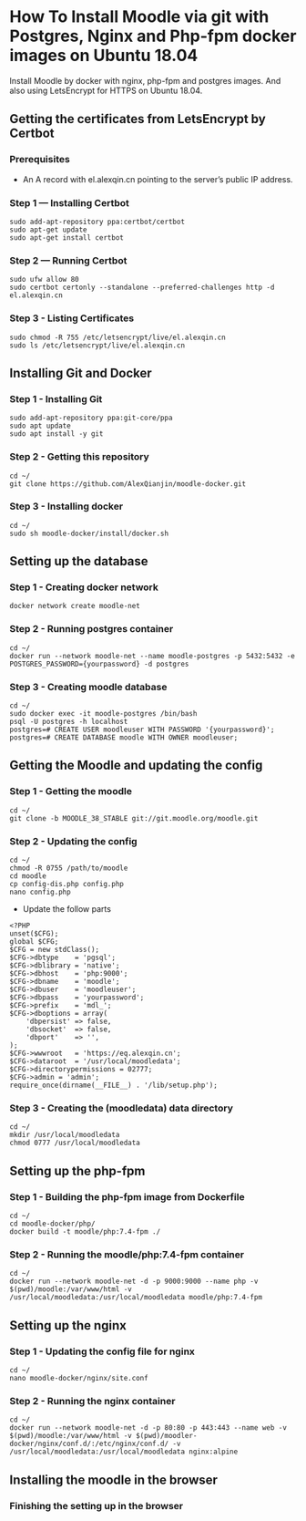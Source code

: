 # How To Install Moodle via git with Postgres, Nginx and Php-fpm docker images on Ubuntu 18.04
Install Moodle by docker with nginx, php-fpm and postgres images. And also using LetsEncrypt for HTTPS on Ubuntu 18.04.

## Getting the certificates from LetsEncrypt by Certbot
### Prerequisites
- An A record with el.alexqin.cn pointing to the server’s public IP address.

### Step 1 — Installing Certbot
```
sudo add-apt-repository ppa:certbot/certbot
sudo apt-get update
sudo apt-get install certbot
```

### Step 2 — Running Certbot
```
sudo ufw allow 80
sudo certbot certonly --standalone --preferred-challenges http -d el.alexqin.cn
```

### Step 3 - Listing Certificates
```
sudo chmod -R 755 /etc/letsencrypt/live/el.alexqin.cn
sudo ls /etc/letsencrypt/live/el.alexqin.cn
```

## Installing Git and Docker
### Step 1 - Installing Git
```
sudo add-apt-repository ppa:git-core/ppa 
sudo apt update
sudo apt install -y git
```

### Step 2 - Getting this repository
```
cd ~/
git clone https://github.com/AlexQianjin/moodle-docker.git
```

### Step 3 - Installing docker
```
cd ~/
sudo sh moodle-docker/install/docker.sh
```

## Setting up the database
### Step 1 - Creating docker network
```
docker network create moodle-net
```

### Step 2 - Running postgres container
```
cd ~/
docker run --network moodle-net --name moodle-postgres -p 5432:5432 -e POSTGRES_PASSWORD={yourpassword} -d postgres
```

### Step 3 - Creating moodle database
```
cd ~/
sudo docker exec -it moodle-postgres /bin/bash
psql -U postgres -h localhost
postgres=# CREATE USER moodleuser WITH PASSWORD '{yourpassword}';
postgres=# CREATE DATABASE moodle WITH OWNER moodleuser;
```

## Getting the Moodle and updating the config
### Step 1 - Getting the moodle
```
cd ~/
git clone -b MOODLE_38_STABLE git://git.moodle.org/moodle.git 
```

### Step 2 - Updating the config
```
cd ~/
chmod -R 0755 /path/to/moodle
cd moodle
cp config-dis.php config.php
nano config.php
```
- Update the follow parts
```
<?PHP
unset($CFG);
global $CFG;
$CFG = new stdClass();
$CFG->dbtype    = 'pgsql';
$CFG->dblibrary = 'native';
$CFG->dbhost    = 'php:9000';
$CFG->dbname    = 'moodle';
$CFG->dbuser    = 'moodleuser';
$CFG->dbpass    = 'yourpassword';
$CFG->prefix    = 'mdl_';
$CFG->dboptions = array(
    'dbpersist' => false,
    'dbsocket'  => false,
    'dbport'    => '',   
);
$CFG->wwwroot   = 'https://eq.alexqin.cn';
$CFG->dataroot  = '/usr/local/moodledata';
$CFG->directorypermissions = 02777;
$CFG->admin = 'admin';
require_once(dirname(__FILE__) . '/lib/setup.php');
```

### Step 3 - Creating the (moodledata) data directory
```
cd ~/
mkdir /usr/local/moodledata
chmod 0777 /usr/local/moodledata
```

## Setting up the php-fpm
### Step 1 - Building the php-fpm image from Dockerfile
```
cd ~/
cd moodle-docker/php/
docker build -t moodle/php:7.4-fpm ./
```

### Step 2 - Running the moodle/php:7.4-fpm container
```
cd ~/
docker run --network moodle-net -d -p 9000:9000 --name php -v $(pwd)/moodle:/var/www/html -v /usr/local/moodledata:/usr/local/moodledata moodle/php:7.4-fpm
```

## Setting up the nginx
### Step 1 - Updating the config file for nginx
```
cd ~/
nano moodle-docker/nginx/site.conf
```

### Step 2 - Running the nginx container
```
cd ~/
docker run --network moodle-net -d -p 80:80 -p 443:443 --name web -v $(pwd)/moodle:/var/www/html -v $(pwd)/moodler-docker/nginx/conf.d/:/etc/nginx/conf.d/ -v /usr/local/moodledata:/usr/local/moodledata nginx:alpine
```

## Installing the moodle in the browser
### Finishing the setting up in the browser
